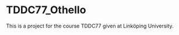 TDDC77_Othello
==============

This is a project for the course TDDC77 given at Linköping University.
